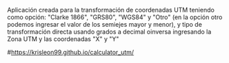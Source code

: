 Aplicación creada para la transformación de coordenadas UTM teniendo como opción: "Clarke 1866", "GRS80", "WGS84" y  "Otro" (en la opción otro podemos ingresar el valor de los semiejes mayor y menor), y tipo de transformación directa usando grados a decimal oinversa ingresando la Zona UTM y las coordenadas "X" y "Y"

#https://krisleon99.github.io/calculator_utm/
